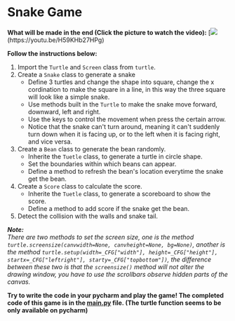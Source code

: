 # Snake Game

**What will be made in the end (Click the picture to watch the video):**
[![](https://github.com/ShiyuFan0820/SnakeGame/assets/149340606/36d17043-307d-41e7-839b-94a2e7630d0b")(https://youtu.be/H59KHb27HPg)

**Follow the instructions below:**
1. Import the `Turtle` and `Screen` class from `turtle`.
2. Create a `Snake` class to generate a snake
    - Define 3 turtles and change the shape into square, change the x cordination to make the square in a line, in this way the three square will look like a simple snake.
    - Use methods built in the `Turtle` to make the snake move forward, downward, left and right.
    - Use the keys to control the movement when press the certain arrow.
    - Notice that the snake can't turn around, meaning it can't suddenly turn down when it is facing up, or to the left when it is facing right, and vice versa.
3. Create a `Bean` class to generate the bean randomly.
    - Inherite the `Tuetle` class, to generate a turtle in circle shape.
    - Set the boundaries within which beans can appear.
    - Define a method to refresh the bean's location everytime the snake get the bean.
4. Create a `Score` class to calculate the score.
    - Inherite the `Tuetle` class, to generate a scoreboard to show the score.
    - Define a method to add score if the snake get the bean.
5. Detect the collision with the walls and snake tail.

_**Note:**_  
_There are two methods to set the screen size, one is the method `turtle.screensize(canvwidth=None, canvheight=None, bg=None)`, another is the method `turtle.setup(width=_CFG["width"], height=_CFG["height"], startx=_CFG["leftright"], starty=_CFG["topbottom"])`, the difference between these two is that the `screensize()` method will not alter the drawing window, you have to use the scrollbars observe hidden parts of the canvas._

**Try to write the code in your pycharm and play the game! The completed code of this game is in the [main.py](https://github.com/ShiyuFan0820/SnakeGame/blob/main/main.py) file. (The turtle function seems to be only available on pycharm)**

